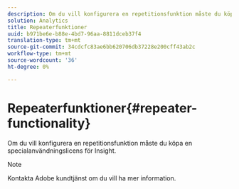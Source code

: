 ```yaml
---
description: Om du vill konfigurera en repetitionsfunktion måste du köpa en specialanvändningslicens för Insight.
solution: Analytics
title: Repeaterfunktioner
uuid: b971be6e-b88e-4bd7-96aa-8811dceb37f4
translation-type: tm+mt
source-git-commit: 34cdcfc83ae6bb620706db37228e200cff43ab2c
workflow-type: tm+mt
source-wordcount: '36'
ht-degree: 0%

---
```



# Repeaterfunktioner{#repeater-functionality}

Om du vill konfigurera en repetitionsfunktion måste du köpa en specialanvändningslicens för Insight.

>[!NOTE]
>
>Kontakta Adobe kundtjänst om du vill ha mer information.

